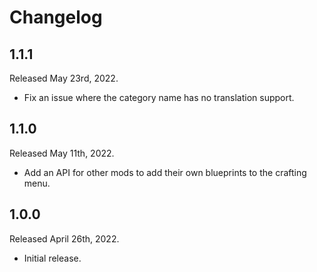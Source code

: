 # Changelog

## 1.1.1
Released May 23rd, 2022.

* Fix an issue where the category name has no translation support.


## 1.1.0
Released May 11th, 2022.

* Add an API for other mods to add their own blueprints to the crafting menu.


## 1.0.0
Released April 26th, 2022.

* Initial release.
